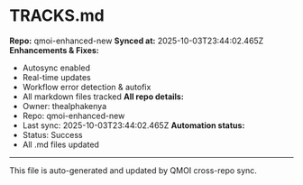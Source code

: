 # TRACKS.md

**Repo:** qmoi-enhanced-new
**Synced at:** 2025-10-03T23:44:02.465Z
**Enhancements & Fixes:**
- Autosync enabled
- Real-time updates
- Workflow error detection & autofix
- All markdown files tracked
**All repo details:**
- Owner: thealphakenya
- Repo: qmoi-enhanced-new
- Last sync: 2025-10-03T23:44:02.465Z
**Automation status:**
- Status: Success
- All .md files updated
---
This file is auto-generated and updated by QMOI cross-repo sync.
